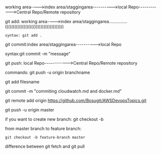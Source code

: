 


working area---->index area/staggingarea---------->local Repo------------>Central Repo/Remote repository


git add:  working area---->index area/staggingarea...............((((((((((((((((((()))))))))))))))))))
   
    syntax: git add .

git commit:index area/staggingarea---------->local Repo

   syntax:git commit -m "message"

git push: local Repo------------>Central Repo/Remote repository

commands: git push -u origin branchname

git add filesname

 git commit -m "commiting cloudwatch.md and docker.md"

 git remote add origin https://github.com/Bosugit/AWSDevopsTopics.git

git push -u origin master



if you want to create new branch:  git checkout -b 


from master branch to feature branch:

    git checkout -b feature-branch master 


difference between git fetch and git pull

